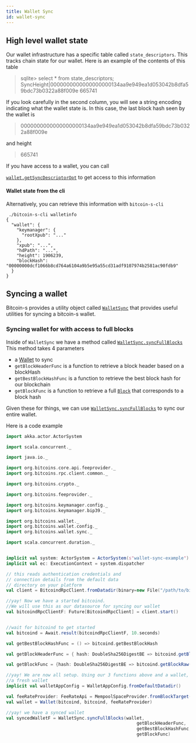 ```yaml
---
title: Wallet Sync
id: wallet-sync
---
```


## High level wallet state

Our wallet infrastructure has a specific table called `state_descriptors`.
This tracks chain state for our wallet.
Here is an example of the contents of this table

>sqlite> select * from state_descriptors;
SyncHeight|0000000000000000000134aa9e949ea1d053042b8dfa59bdc73b0322a88f009e 665741

If you look carefully in the second column, you will see a string encoding indicating
what the wallet state is. In this case, the last block hash seen by the wallet is

>0000000000000000000134aa9e949ea1d053042b8dfa59bdc73b0322a88f009e

and height

>665741

If you have access to a wallet, you can call

[`wallet.getSyncDescriptorOpt`](https://github.com/bitcoin-s/bitcoin-s/blob/36b5fc142715f8ab3ad053465d53dc29ab319790/wallet/src/main/scala/org/bitcoins/wallet/Wallet.scala#L160) to get access to this information

#### Wallet state from the cli

Alternatively, you can retrieve this information with `bitcoin-s-cli`

```
 ./bitcoin-s-cli walletinfo
{
  "wallet": {
    "keymanager": {
      "rootXpub": "..."
    },
    "xpub": "...",
    "hdPath": "...",
    "height": 1906239,
    "blockHash": "00000000dcf1066b8cd764a6104a9b5e95a55cd31adf9107974b2581ac90fdb9"
  }
}
```

## Syncing a wallet

Bitcoin-s provides a utility object called [`WalletSync`](https://github.com/bitcoin-s/bitcoin-s/blob/f3e81d027dfdda79e26642d5c29d381874ee72da/wallet/src/main/scala/org/bitcoins/wallet/sync/WalletSync.scala#L10)
that provides useful utilities for syncing a bitcoin-s wallet.

### Syncing wallet for with access to full blocks

Inside of `WalletSync` we have a method called [`WalletSync.syncFullBlocks`](https://github.com/bitcoin-s/bitcoin-s/blob/f3e81d027dfdda79e26642d5c29d381874ee72da/wallet/src/main/scala/org/bitcoins/wallet/sync/WalletSync.scala#L18)
This method takes 4 parameters

- a [Wallet](https://github.com/bitcoin-s/bitcoin-s/blob/36b5fc142715f8ab3ad053465d53dc29ab319790/wallet/src/main/scala/org/bitcoins/wallet/Wallet.scala#L46) to sync
- `getBlockHeaderFunc` is a function to retrieve a block header based on a blockHash
- `getBestBlockHashFunc` is a function to retrieve the best block hash for our blockchain
- `getBlockFunc` is a function to retrieve a full [`Block`](https://github.com/bitcoin-s/bitcoin-s/blob/8a148357d560a40bf21e7c0e3f4074cd276534fe/core/src/main/scala/org/bitcoins/core/protocol/blockchain/Block.scala#L18) that corresponds to a block hash

Given these for things, we can use [`WalletSync.syncFullBlocks`](https://github.com/bitcoin-s/bitcoin-s/blob/f3e81d027dfdda79e26642d5c29d381874ee72da/wallet/src/main/scala/org/bitcoins/wallet/sync/WalletSync.scala#L18) to sync our entire wallet.

Here is a code example

```scala mdoc:invisible
import akka.actor.ActorSystem

import scala.concurrent._

import java.io._

import org.bitcoins.core.api.feeprovider._
import org.bitcoins.rpc.client.common._

import org.bitcoins.crypto._

import org.bitcoins.feeprovider._

import org.bitcoins.keymanager.config._
import org.bitcoins.keymanager.bip39._

import org.bitcoins.wallet._
import org.bitcoins.wallet.config._
import org.bitcoins.wallet.sync._

import scala.concurrent.duration._

```

```scala mdoc:compile-only

implicit val system: ActorSystem = ActorSystem(s"wallet-sync-example")
implicit val ec: ExecutionContext = system.dispatcher

// this reads authentication credentials and
// connection details from the default data
// directory on your platform
val client = BitcoindRpcClient.fromDatadir(binary=new File("/path/to/bitcoind"), datadir=new File("/path/to/bitcoind-datadir"))

//yay! Now we have a started bitcoind.
//We will use this as our datasource for syncing our wallet
val bitcoindRpcClientF: Future[BitcoindRpcClient] = client.start()


//wait for bitcoind to get started
val bitcoind = Await.result(bitcoindRpcClientF, 10.seconds)

val getBestBlockHashFunc = () => bitcoind.getBestBlockHash

val getBlockHeaderFunc = { hash: DoubleSha256DigestBE => bitcoind.getBlockHeaderRaw(hash) }

val getBlockFunc = {hash: DoubleSha256DigestBE => bitcoind.getBlockRaw(hash) }

//yay! We are now all setup. Using our 3 functions above and a wallet, we can now sync
//a fresh wallet
implicit val walletAppConfig = WalletAppConfig.fromDefaultDatadir()

val feeRateProvider: FeeRateApi = MempoolSpaceProvider.fromBlockTarget(6, proxyParams = None)
val wallet = Wallet(bitcoind, bitcoind, feeRateProvider)

//yay! we have a synced wallet
val syncedWalletF = WalletSync.syncFullBlocks(wallet,
                                                  getBlockHeaderFunc,
                                                  getBestBlockHashFunc,
                                                  getBlockFunc)
```
